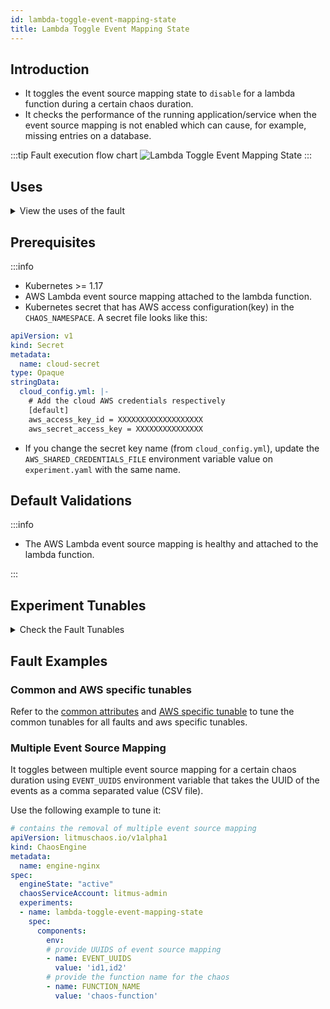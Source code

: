 ```yaml
---
id: lambda-toggle-event-mapping-state
title: Lambda Toggle Event Mapping State
---
```


## Introduction

- It toggles the event source mapping state to <code>disable</code> for a lambda function during a certain chaos duration.
- It checks the performance of the running application/service when the event source mapping is not enabled which can cause, for example, missing entries on a database.

:::tip Fault execution flow chart
![Lambda Toggle Event Mapping State](./static/images/lambda-toggle-event-mapping-state.png)
:::

## Uses

<details>
<summary>View the uses of the fault</summary>
<div>
 Toggling between different states of event source mapping from a lambda function is critical. It can lead to scenarios such as failure to update the database on an event trigger which can break the service and impact their delivery. Such scenarios can occur despite  availability aids provided by AWS or determined by you.

It helps understand if you have proper error handling or auto recovery configured for such cases. Hence, this category of chaos fault helps build the immunity of the application.
</div>
</details>

## Prerequisites

:::info

- Kubernetes >= 1.17
- AWS Lambda event source mapping attached to the lambda function.
- Kubernetes secret that has AWS access configuration(key) in the `CHAOS_NAMESPACE`. A secret file looks like this:

```yaml
apiVersion: v1
kind: Secret
metadata:
  name: cloud-secret
type: Opaque
stringData:
  cloud_config.yml: |-
    # Add the cloud AWS credentials respectively
    [default]
    aws_access_key_id = XXXXXXXXXXXXXXXXXXX
    aws_secret_access_key = XXXXXXXXXXXXXXX
```

- If you change the secret key name (from `cloud_config.yml`), update the `AWS_SHARED_CREDENTIALS_FILE` environment variable value on `experiment.yaml` with the same name.

## Default Validations

:::info

- The AWS Lambda event source mapping is healthy and attached to the lambda function.

:::

## Experiment Tunables

<details>
    <summary>Check the Fault Tunables</summary>
    <h2>Mandatory Fields</h2>
    <table>
      <tr>
        <th> Variables </th>
        <th> Description </th>
        <th> Notes </th>
      </tr>
      <tr>
        <td> FUNCTION_NAME </td>
        <td> Function name of the target lambda function. It supports single function name.</td>
        <td> Eg: <code>test-function</code> </td>
      </tr>
      <tr>
        <td> EVENT_UUIDS </td>
        <td> Provide the UUID for the target event source mapping.</td>
        <td> You can provide multiple values as (,) comma separated values. Eg: <code>id1,id2</code> </td>
      </tr>
      <tr>
        <td> REGION </td>
        <td> The region name of the target lambda function</td>
        <td> Eg: <code>us-east-2</code></td>
      </tr>
    </table>
    <h2>Optional Fields</h2>
    <table>
      <tr>
        <th> Variables </th>
        <th> Description </th>
        <th> Notes </th>
      </tr>
      <tr>
        <td> TOTAL_CHAOS_DURATION </td>
        <td> The total duration for chaos injection (in seconds) </td>
        <td> Defaults to 30s </td>
      </tr>
      <tr>
        <td> SEQUENCE </td>
        <td> It defines sequence of chaos execution for multiple instance</td>
        <td> Default value: parallel. Supported: serial, parallel </td>
      </tr>
      <tr>
        <td> RAMP_TIME </td>
        <td> Period to wait before and after injection of chaos (in seconds) </td>
        <td> Eg. 30 </td>
      </tr>
    </table>
</details>

## Fault Examples

### Common and AWS specific tunables

Refer to the [common attributes](../common-tunables-for-all-faults) and [AWS specific tunable](./aws-fault-tunables) to tune the common tunables for all faults and aws specific tunables.

### Multiple Event Source Mapping

It toggles between multiple event source mapping for a certain chaos duration using `EVENT_UUIDS` environment variable that takes the UUID of the events as a comma separated value (CSV file).

Use the following example to tune it:

[embedmd]:# (./static/manifests/lambda-toggle-event-mapping-state/multiple-events.yaml yaml)
```yaml
# contains the removal of multiple event source mapping
apiVersion: litmuschaos.io/v1alpha1
kind: ChaosEngine
metadata:
  name: engine-nginx
spec:
  engineState: "active"
  chaosServiceAccount: litmus-admin
  experiments:
  - name: lambda-toggle-event-mapping-state
    spec:
      components:
        env:
        # provide UUIDS of event source mapping
        - name: EVENT_UUIDS
          value: 'id1,id2'
        # provide the function name for the chaos
        - name: FUNCTION_NAME
          value: 'chaos-function'
```

